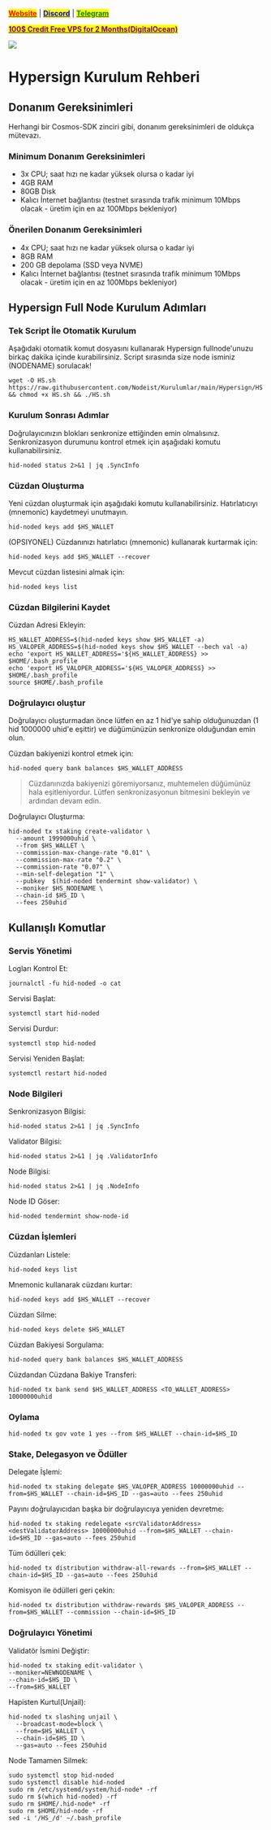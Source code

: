 &#x20;                                                       [<mark style="color:red;">**Website**</mark>](https://nodeist.net/) | [<mark style="color:blue;">**Discord**</mark>](https://discord.gg/ypx7mJ6Zzb) | [<mark style="color:green;">**Telegram**</mark>](https://t.me/noodeist)

&#x20;                                     [<mark style="color:purple;">**100$ Credit Free VPS for 2 Months(DigitalOcean)**</mark>](https://www.digitalocean.com/?refcode=410c988c8b3e&utm_campaign=Referral_Invite&utm_medium=Referral_Program&utm_source=badge)

![](https://i.hizliresim.com/itxl39j.png)

# Hypersign Kurulum Rehberi
## Donanım Gereksinimleri
Herhangi bir Cosmos-SDK zinciri gibi, donanım gereksinimleri de oldukça mütevazı.

### Minimum Donanım Gereksinimleri
 - 3x CPU; saat hızı ne kadar yüksek olursa o kadar iyi
 - 4GB RAM
 - 80GB Disk
 - Kalıcı İnternet bağlantısı (testnet sırasında trafik minimum 10Mbps olacak - üretim için en az 100Mbps bekleniyor)

### Önerilen Donanım Gereksinimleri
 - 4x CPU; saat hızı ne kadar yüksek olursa o kadar iyi
 - 8GB RAM
 - 200 GB depolama (SSD veya NVME)
 - Kalıcı İnternet bağlantısı (testnet sırasında trafik minimum 10Mbps olacak - üretim için en az 100Mbps bekleniyor)

## Hypersign Full Node Kurulum Adımları
### Tek Script İle Otomatik Kurulum
Aşağıdaki otomatik komut dosyasını kullanarak Hypersign fullnode'unuzu birkaç dakika içinde kurabilirsiniz.
Script sırasında size node isminiz (NODENAME) sorulacak!


```
wget -O HS.sh https://raw.githubusercontent.com/Nodeist/Kurulumlar/main/Hypersign/HS && chmod +x HS.sh && ./HS.sh
```

### Kurulum Sonrası Adımlar

Doğrulayıcınızın blokları senkronize ettiğinden emin olmalısınız.
Senkronizasyon durumunu kontrol etmek için aşağıdaki komutu kullanabilirsiniz.
```
hid-noded status 2>&1 | jq .SyncInfo
```

### Cüzdan Oluşturma
Yeni cüzdan oluşturmak için aşağıdaki komutu kullanabilirsiniz. Hatırlatıcıyı (mnemonic) kaydetmeyi unutmayın.
```
hid-noded keys add $HS_WALLET
```

(OPSIYONEL) Cüzdanınızı hatırlatıcı (mnemonic) kullanarak kurtarmak için:
```
hid-noded keys add $HS_WALLET --recover
```

Mevcut cüzdan listesini almak için:
```
hid-noded keys list
```

### Cüzdan Bilgilerini Kaydet
Cüzdan Adresi Ekleyin:
```
HS_WALLET_ADDRESS=$(hid-noded keys show $HS_WALLET -a)
HS_VALOPER_ADDRESS=$(hid-noded keys show $HS_WALLET --bech val -a)
echo 'export HS_WALLET_ADDRESS='${HS_WALLET_ADDRESS} >> $HOME/.bash_profile
echo 'export HS_VALOPER_ADDRESS='${HS_VALOPER_ADDRESS} >> $HOME/.bash_profile
source $HOME/.bash_profile
```


### Doğrulayıcı oluştur
Doğrulayıcı oluşturmadan önce lütfen en az 1 hid'ye sahip olduğunuzdan (1 hid 1000000 uhid'e eşittir) ve düğümünüzün senkronize olduğundan emin olun.

Cüzdan bakiyenizi kontrol etmek için:
```
hid-noded query bank balances $HS_WALLET_ADDRESS
```
> Cüzdanınızda bakiyenizi göremiyorsanız, muhtemelen düğümünüz hala eşitleniyordur. Lütfen senkronizasyonun bitmesini bekleyin ve ardından devam edin.

Doğrulayıcı Oluşturma:
```
hid-noded tx staking create-validator \
  --amount 1999000uhid \
  --from $HS_WALLET \
  --commission-max-change-rate "0.01" \
  --commission-max-rate "0.2" \
  --commission-rate "0.07" \
  --min-self-delegation "1" \
  --pubkey  $(hid-noded tendermint show-validator) \
  --moniker $HS_NODENAME \
  --chain-id $HS_ID \
  --fees 250uhid
```



## Kullanışlı Komutlar
### Servis Yönetimi
Logları Kontrol Et:
```
journalctl -fu hid-noded -o cat
```

Servisi Başlat:
```
systemctl start hid-noded
```

Servisi Durdur:
```
systemctl stop hid-noded
```

Servisi Yeniden Başlat:
```
systemctl restart hid-noded
```

### Node Bilgileri
Senkronizasyon Bilgisi:
```
hid-noded status 2>&1 | jq .SyncInfo
```

Validator Bilgisi:
```
hid-noded status 2>&1 | jq .ValidatorInfo
```

Node Bilgisi:
```
hid-noded status 2>&1 | jq .NodeInfo
```

Node ID Göser:
```
hid-noded tendermint show-node-id
```

### Cüzdan İşlemleri
Cüzdanları Listele:
```
hid-noded keys list
```

Mnemonic kullanarak cüzdanı kurtar:
```
hid-noded keys add $HS_WALLET --recover
```

Cüzdan Silme:
```
hid-noded keys delete $HS_WALLET
```

Cüzdan Bakiyesi Sorgulama:
```
hid-noded query bank balances $HS_WALLET_ADDRESS
```

Cüzdandan Cüzdana Bakiye Transferi:
```
hid-noded tx bank send $HS_WALLET_ADDRESS <TO_WALLET_ADDRESS> 10000000uhid
```

### Oylama
```
hid-noded tx gov vote 1 yes --from $HS_WALLET --chain-id=$HS_ID
```

### Stake, Delegasyon ve Ödüller
Delegate İşlemi:
```
hid-noded tx staking delegate $HS_VALOPER_ADDRESS 10000000uhid --from=$HS_WALLET --chain-id=$HS_ID --gas=auto --fees 250uhid
```

Payını doğrulayıcıdan başka bir doğrulayıcıya yeniden devretme:
```
hid-noded tx staking redelegate <srcValidatorAddress> <destValidatorAddress> 10000000uhid --from=$HS_WALLET --chain-id=$HS_ID --gas=auto --fees 250uhid
```

Tüm ödülleri çek:
```
hid-noded tx distribution withdraw-all-rewards --from=$HS_WALLET --chain-id=$HS_ID --gas=auto --fees 250uhid
```

Komisyon ile ödülleri geri çekin:
```
hid-noded tx distribution withdraw-rewards $HS_VALOPER_ADDRESS --from=$HS_WALLET --commission --chain-id=$HS_ID
```

### Doğrulayıcı Yönetimi
Validatör İsmini Değiştir:
```
hid-noded tx staking edit-validator \
--moniker=NEWNODENAME \
--chain-id=$HS_ID \
--from=$HS_WALLET
```

Hapisten Kurtul(Unjail):
```
hid-noded tx slashing unjail \
  --broadcast-mode=block \
  --from=$HS_WALLET \
  --chain-id=$HS_ID \
  --gas=auto --fees 250uhid
```


Node Tamamen Silmek:
```
sudo systemctl stop hid-noded
sudo systemctl disable hid-noded
sudo rm /etc/systemd/system/hid-node* -rf
sudo rm $(which hid-noded) -rf
sudo rm $HOME/.hid-node* -rf
sudo rm $HOME/hid-node -rf
sed -i '/HS_/d' ~/.bash_profile
```
